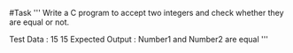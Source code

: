 #Task 
'''
Write a C program to accept two integers and check whether they are equal or not. 

Test Data : 15 15
Expected Output :
Number1 and Number2 are equal
'''
